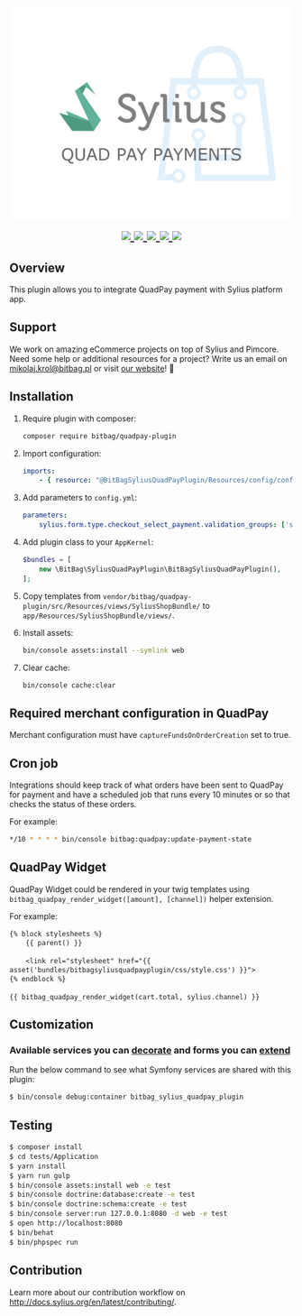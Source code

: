 <h1 align="center">
    <a href="http://bitbag.shop" target="_blank">
        <img src="doc/logo.jpeg" />
    </a>
    <br />
    <a href="https://packagist.org/packages/bitbag/quadpay-plugin" title="License" target="_blank">
        <img src="https://img.shields.io/packagist/l/bitbag/quadpay-plugin.svg" />
    </a>
    <a href="https://packagist.org/packages/bitbag/quadpay-plugin" title="Version" target="_blank">
        <img src="https://img.shields.io/packagist/v/bitbag/quadpay-plugin.svg" />
    </a>
    <a href="http://travis-ci.org/BitBagCommerce/SyliusQuadPayPlugin" title="Build status" target="_blank">
        <img src="https://img.shields.io/travis/BitBagCommerce/SyliusQuadPayPlugin/master.svg" />
    </a>
    <a href="https://scrutinizer-ci.com/g/BitBagCommerce/SyliusQuadPayPlugin/" title="Scrutinizer" target="_blank">
        <img src="https://img.shields.io/scrutinizer/g/BitBagCommerce/SyliusQuadPayPlugin.svg" />
    </a>
    <a href="https://packagist.org/packages/bitbag/quadpay-plugin" title="Total Downloads" target="_blank">
        <img src="https://poser.pugx.org/bitbag/quadpay-plugin/downloads" />
    </a>
</h1>

## Overview

This plugin allows you to integrate QuadPay payment with Sylius platform app.

## Support

We work on amazing eCommerce projects on top of Sylius and Pimcore. Need some help or additional resources for a project?
Write us an email on mikolaj.krol@bitbag.pl or visit [our website](https://bitbag.shop/)! :rocket:

## Installation

1. Require plugin with composer:

    ```bash
    composer require bitbag/quadpay-plugin
    ```

2. Import configuration:

    ```yaml
    imports:
        - { resource: "@BitBagSyliusQuadPayPlugin/Resources/config/config.yml" }
    ```

3. Add parameters to `config.yml`:

    ```yaml
    parameters:
        sylius.form.type.checkout_select_payment.validation_groups: ['sylius', 'checkout_select_payment']
    ```

4. Add plugin class to your `AppKernel`:

    ```php
    $bundles = [
        new \BitBag\SyliusQuadPayPlugin\BitBagSyliusQuadPayPlugin(),
    ];
    ```

5. Copy templates from `vendor/bitbag/quadpay-plugin/src/Resources/views/SyliusShopBundle/` 
   to `app/Resources/SyliusShopBundle/views/`.

6. Install assets:

    ```bash
    bin/console assets:install --symlink web
    ```

7. Clear cache:

    ```bash
    bin/console cache:clear
    ```

## Required merchant configuration in QuadPay

Merchant configuration must have `captureFundsOnOrderCreation` set to true.

## Cron job

Integrations should keep track of what orders have been sent to QuadPay for payment and have a scheduled job that runs every 10 minutes or so that checks the status of these orders.

For example:

```bash
*/10 * * * * bin/console bitbag:quadpay:update-payment-state
```

## QuadPay Widget

QuadPay Widget could be rendered in your twig templates using `bitbag_quadpay_render_widget([amount], [channel])` helper extension.

For example:

```twig
{% block stylesheets %}
    {{ parent() }}

    <link rel="stylesheet" href="{{ asset('bundles/bitbagsyliusquadpayplugin/css/style.css') }}">
{% endblock %}

{{ bitbag_quadpay_render_widget(cart.total, sylius.channel) }}
```

## Customization

### Available services you can [decorate](https://symfony.com/doc/current/service_container/service_decoration.html) and forms you can [extend](http://symfony.com/doc/current/form/create_form_type_extension.html)

Run the below command to see what Symfony services are shared with this plugin:
 
```bash
$ bin/console debug:container bitbag_sylius_quadpay_plugin
```

## Testing

```bash
$ composer install
$ cd tests/Application
$ yarn install
$ yarn run gulp
$ bin/console assets:install web -e test
$ bin/console doctrine:database:create -e test
$ bin/console doctrine:schema:create -e test
$ bin/console server:run 127.0.0.1:8080 -d web -e test
$ open http://localhost:8080
$ bin/behat
$ bin/phpspec run
```

## Contribution

Learn more about our contribution workflow on http://docs.sylius.org/en/latest/contributing/.
